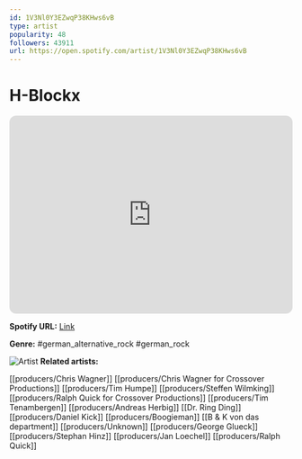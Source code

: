 ```yaml
---
id: 1V3Nl0Y3EZwqP38KHws6vB
type: artist
popularity: 48
followers: 43911
url: https://open.spotify.com/artist/1V3Nl0Y3EZwqP38KHws6vB
---
```

# H-Blockx

<iframe style="border-radius:12px" src="https://open.spotify.com/embed/artist/1V3Nl0Y3EZwqP38KHws6vB" width="100%" height="352" frameBorder="0" allowfullscreen="" allow="autoplay; clipboard-write; encrypted-media; fullscreen; picture-in-picture" loading="lazy"></iframe>

**Spotify URL:** [Link](https://open.spotify.com/artist/1V3Nl0Y3EZwqP38KHws6vB)

**Genre:**  #german_alternative_rock #german_rock

![Artist](https://i.scdn.co/image/ab6761610000e5eb08108f638f3105f6ecc9ae3b)
**Related artists:**

[[producers/Chris Wagner]]
[[producers/Chris Wagner for Crossover Productions]]
[[producers/Tim Humpe]]
[[producers/Steffen Wilmking]]
[[producers/Ralph Quick for Crossover Productions]]
[[producers/Tim Tenambergen]]
[[producers/Andreas Herbig]]
[[Dr. Ring Ding]]
[[producers/Daniel Kick]]
[[producers/Boogieman]]
[[B & K von das department]]
[[producers/Unknown]]
[[producers/George Glueck]]
[[producers/Stephan Hinz]]
[[producers/Jan Loechel]]
[[producers/Ralph Quick]]
